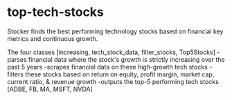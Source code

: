 # top-tech-stocks

Stocker finds the best performing technology stocks based on financial key metrics and continuous growth.


The four classes [increasing, tech_stock_data, filter_stocks, Top5Stocks]
  -parses financial data where the stock's growth is strictly increasing over the past 5 years
  -scrapes financial data on these high-growth tech stocks
  -filters these stocks based on return on equity, profit margin, market cap, current ratio, & revenue growth
  -outputs the top-5 performing tech stocks [ADBE, FB, MA, MSFT, NVDA]
 
 


  
  
        
                      
